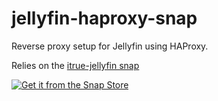 # jellyfin-haproxy-snap

Reverse proxy setup for Jellyfin using HAProxy.

Relies on the [itrue-jellyfin snap](https://github.com/IsaacJT/jellyfin-snap)

[![Get it from the Snap Store](https://snapcraft.io/static/images/badges/en/snap-store-black.svg)](https://snapcraft.io/itrue-jellyfin-haproxy)
